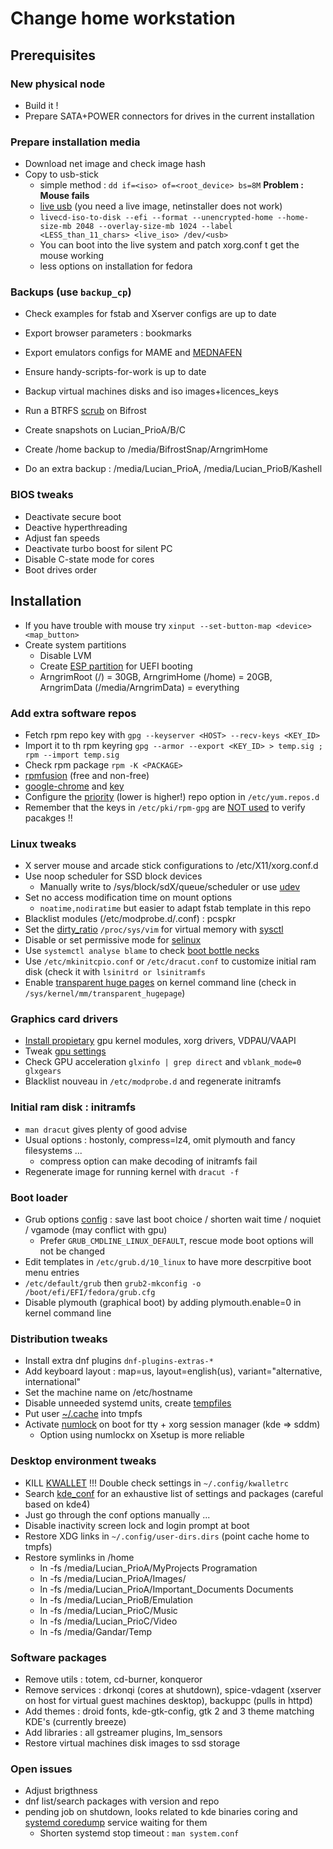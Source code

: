 # Change home workstation

## Prerequisites

### New physical node

* Build it ! 
* Prepare SATA+POWER connectors for drives in the current installation

### Prepare installation media

* Download net image and check image hash
* Copy to usb-stick
    * simple method : `dd if=<iso> of=<root_device> bs=8M` **Problem : Mouse fails**
    * [live usb][18] (you need a live image, netinstaller does not work) 
    * `livecd-iso-to-disk --efi --format --unencrypted-home --home-size-mb 2048 --overlay-size-mb 1024 --label <LESS_than_11_chars> <live_iso> /dev/<usb>`
    * You can boot into the live system and patch xorg.conf t get the mouse working
    * less options on installation for fedora

### Backups (use `backup_cp`)

* Check examples for fstab and Xserver configs are up to date
* Export browser parameters : bookmarks
* Export emulators configs for MAME and [MEDNAFEN][1]
* Ensure handy-scripts-for-work is up to date

* Backup virtual machines disks and iso images+licences_keys
* Run a BTRFS [scrub][5] on Bifrost
* Create snapshots on Lucian_PrioA/B/C
* Create /home backup to /media/BifrostSnap/ArngrimHome
* Do an extra backup : /media/Lucian_PrioA, /media/Lucian_PrioB/Kashell



### BIOS tweaks

* Deactivate secure boot
* Deactive hyperthreading
* Adjust fan speeds
* Deactivate turbo boost for silent PC
* Disable C-state mode for cores
* Boot drives order

## Installation

* If you have trouble with mouse try `xinput --set-button-map <device> <map_button>`
* Create system partitions
    * Disable LVM
    * Create [ESP partition][4] for UEFI booting
    * ArngrimRoot (/) = 30GB, ArngrimHome (/home) = 20GB, ArngrimData (/media/ArngrimData) = everything

### Add extra software repos

* Fetch rpm repo key with `gpg --keyserver <HOST> --recv-keys <KEY_ID>`
* Import it to th rpm keyring `gpg --armor --export <KEY_ID> > temp.sig ; rpm --import temp.sig`
* Check rpm package `rpm -K <PACKAGE>`
* [rpmfusion][10] (free and non-free)
* [google-chrome][11] and [key][12]
* Configure the [priority][14] (lower is higher!) repo option in `/etc/yum.repos.d`
* Remember that the keys in `/etc/pki/rpm-gpg` are [NOT used][15] to verify pacakges !!

### Linux tweaks

* X server mouse and arcade stick configurations to /etc/X11/xorg.conf.d
* Use noop scheduler for SSD block devices
    * Manually write to /sys/block/sdX/queue/scheduler or use [udev][2]
* Set no access modification time on mount options
    * `noatime,nodiratime` but easier to adapt fstab template in this repo
* Blacklist modules (/etc/modprobe.d/<name>.conf) : pcspkr
* Set the [dirty_ratio][7] `/proc/sys/vim` for virtual memory with [sysctl][6]
* Disable or set permissive mode for [selinux][22]
* Use `systemctl analyse blame` to check [boot bottle necks][21]
* Use `/etc/mkinitcpio.conf` or `/etc/dracut.conf` to customize initial ram disk (check it with `lsinitrd or lsinitramfs`
* Enable [transparent huge pages][23] on kernel command line (check in `/sys/kernel/mm/transparent_hugepage`)

### Graphics card drivers

* [Install propietary][20] gpu kernel modules, xorg drivers, VDPAU/VAAPI
* Tweak [gpu settings][8]
* Check GPU acceleration `glxinfo | grep direct` and `vblank_mode=0 glxgears`
* Blacklist nouveau in `/etc/modprobe.d` and regenerate initramfs

### Initial ram disk : initramfs

* `man dracut` gives plenty of good advise
* Usual options : hostonly, compress=lz4, omit plymouth and fancy filesystems ...
    * compress option can make decoding of initramfs fail
* Regenerate image for running kernel with `dracut -f`

### Boot loader

* Grub options [config][3] : save last boot choice / shorten wait time / noquiet / vgamode (may conflict with gpu)
    * Prefer `GRUB_CMDLINE_LINUX_DEFAULT`, rescue mode boot options will not be changed
* Edit templates in `/etc/grub.d/10_linux` to have more descrpitive boot menu entries
* `/etc/default/grub` then `grub2-mkconfig -o /boot/efi/EFI/fedora/grub.cfg`
* Disable plymouth (graphical boot) by adding plymouth.enable=0 in kernel command line

### Distribution tweaks

* Install extra dnf plugins `dnf-plugins-extras-*`
* Add keyboard layout : map=us, layout=english(us), variant="alternative, international"
* Set the machine name on /etc/hostname
* Disable unneeded systemd units, create [tempfiles][9]
* Put user [~/.cache][13] into tmpfs
* Activate [numlock][19] on boot for tty + xorg session manager (kde => sddm)
    * Option using numlockx on Xsetup is more reliable

### Desktop environment tweaks

* KILL [KWALLET][16] !!! Double check settings in `~/.config/kwalletrc`
* Search [kde_conf][17] for an exhaustive list of settings and packages (careful based on kde4)
* Just go through the conf options manually ...
* Disable inactivity screen lock and login prompt at boot
* Restore XDG links in `~/.config/user-dirs.dirs` (point cache home to tmpfs)
* Restore symlinks in /home
    * ln -fs /media/Lucian_PrioA/MyProjects Programation
    * ln -fs /media/Lucian_PrioA/Images/
    * ln -fs /media/Lucian_PrioA/Important_Documents Documents
    * ln -fs /media/Lucian_PrioB/Emulation 
    * ln -fs /media/Lucian_PrioC/Music
    * ln -fs /media/Lucian_PrioC/Video
    * ln -fs /media/Gandar/Temp

### Software packages

* Remove utils : totem, cd-burner, konqueror 
* Remove services : drkonqi (cores at shutdown), spice-vdagent (xserver on host for virtual guest machines desktop), backuppc (pulls in httpd)
* Add themes : droid fonts, kde-gtk-config, gtk 2 and 3 theme matching KDE's (currently breeze)
* Add libraries : all gstreamer plugins, lm_sensors
* Restore virtual machines disk images to ssd storage

### Open issues

* Adjust brigthness
* dnf list/search packages with version and repo
* pending job on shutdown, looks related to kde binaries coring and [systemd coredump][24] service waiting for them
    * Shorten systemd stop timeout : `man system.conf`

[1]: http://forum.fobby.net/index.php?t=msg&goto=2082&
[2]: https://wiki.archlinux.org/index.php/Maximizing_performance#Using_udev_for_one_device_or_HDD.2FSSD_mixed_environment
[3]: https://wiki.archlinux.org/index.php/Kernel_parameters#GRUB
[4]: https://wiki.archlinux.org/index.php/EFI_System_Partition
[5]: https://wiki.archlinux.org/index.php/Btrfs#Scrub
[6]: https://wiki.archlinux.org/index.php/Sysctl#Virtual_memory
[7]: http://lwn.net/Articles/572911/
[8]: https://wiki.archlinux.org/index.php/NVIDIA#NVIDIA_Settings
[9]: https://wiki.archlinux.org/index.php/Systemd#Temporary_files
[10]: http://rpmfusion.org/Configuration
[11]: https://www.google.com/chrome/browser/desktop/index.html
[12]: https://www.google.com/linuxrepositories/
[13]: https://wiki.archlinux.org/index.php/Chromium/Tips_and_tricks#Cache_in_tmpfs
[14]: http://dnf.readthedocs.org/en/latest/conf_ref.html#repo-options
[15]: http://blog.andreas-haerter.com/2012/03/06/rpm-yum-gpg-key-verification-import-deletion-package-signature-check-cheat-sheet
[16]: http://stackoverflow.com/questions/29594260/how-to-disable-kwallet-in-kde-plasma-5/29945946
[17]: ../configuration/kde4_conf
[18]: https://fedoraproject.org/wiki/How_to_create_and_use_Live_USB#Command_line_method:_Using_the_livecd-iso-to-disk_tool_.28Fedora_only.2C_non-graphical.2C_both_non-destructive_and_destructive_methods_available.29
[19]: https://wiki.archlinux.org/index.php/Activating_Numlock_on_Bootup#Extending_getty.40.service
[20]: http://rpmfusion.org/Howto/nVidia
[21]: https://freedesktop.org/wiki/Software/systemd/Optimizations/
[22]: http://fedoraproject.org/wiki/SELinux_FAQ#How_do_I_enable_or_disable_SELinux_.3F 
[23]: https://www.kernel.org/doc/Documentation/kernel-parameters.txt
[24]: https://github.com/systemd/systemd/issues/2691

